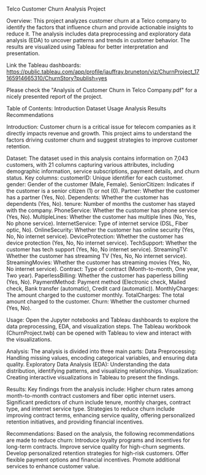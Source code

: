 
Telco Customer Churn Analysis Project

Overview:
This project analyzes customer churn at a Telco company to identify the factors that influence churn and provide actionable insights to reduce it. The analysis includes data preprocessing and exploratory data analysis (EDA) to uncover patterns and trends in customer behavior. The results are visualized using Tableau for better interpretation and presentation.

Link the Tableau dashboards: https://public.tableau.com/app/profile/jauffray.bruneton/viz/ChurnProject_17165914665310/ChurnStory?publish=yes

Please check the "Analysis of Customer Churn in Telco Company.pdf" for a nicely presented report of the project.



Table of Contents:
Introduction
Dataset
Usage
Analysis
Results
Recommendations

Introduction:
Customer churn is a critical issue for telecom companies as it directly impacts revenue and growth. This project aims to understand the factors driving customer churn and suggest strategies to improve customer retention.

Dataset:
The dataset used in this analysis contains information on 7,043 customers, with 21 columns capturing various attributes, including demographic information, service subscriptions, payment details, and churn status.
Key columns:
customerID: Unique identifier for each customer.
gender: Gender of the customer (Male, Female).
SeniorCitizen: Indicates if the customer is a senior citizen (1) or not (0).
Partner: Whether the customer has a partner (Yes, No).
Dependents: Whether the customer has dependents (Yes, No).
tenure: Number of months the customer has stayed with the company.
PhoneService: Whether the customer has phone service (Yes, No).
MultipleLines: Whether the customer has multiple lines (No, Yes, No phone service).
InternetService: Type of internet service (DSL, Fiber optic, No).
OnlineSecurity: Whether the customer has online security (Yes, No, No internet service).
DeviceProtection: Whether the customer has device protection (Yes, No, No internet service).
TechSupport: Whether the customer has tech support (Yes, No, No internet service).
StreamingTV: Whether the customer has streaming TV (Yes, No, No internet service).
StreamingMovies: Whether the customer has streaming movies (Yes, No, No internet service).
Contract: Type of contract (Month-to-month, One year, Two year).
PaperlessBilling: Whether the customer has paperless billing (Yes, No).
PaymentMethod: Payment method (Electronic check, Mailed check, Bank transfer (automatic), Credit card (automatic)).
MonthlyCharges: The amount charged to the customer monthly.
TotalCharges: The total amount charged to the customer.
Churn: Whether the customer churned (Yes, No).

Usage:
Open the Jupyter notebooks and Tableau dashboards to explore the data preprocessing, EDA, and visualization steps.
The Tableau workbook (ChurnProject.twb) can be opened with Tableau to view and interact with the visualizations.

Analysis:
The analysis is divided into three main parts:
Data Preprocessing: Handling missing values, encoding categorical variables, and ensuring data quality.
Exploratory Data Analysis (EDA): Understanding the data distribution, identifying patterns, and visualizing relationships.
Visualization: Creating interactive visualizations in Tableau to present the findings.

Results:
Key findings from the analysis include:
Higher churn rates among month-to-month contract customers and fiber optic internet users.
Significant predictors of churn include tenure, monthly charges, contract type, and internet service type.
Strategies to reduce churn include improving contract terms, enhancing service quality, offering personalized retention initiatives, and providing financial incentives.

Recommendations:
Based on the analysis, the following recommendations are made to reduce churn:
Introduce loyalty programs and incentives for long-term contracts.
Improve service quality for high-churn segments.
Develop personalized retention strategies for high-risk customers.
Offer flexible payment options and financial incentives.
Promote additional services to enhance customer value.
